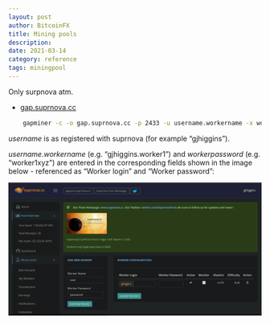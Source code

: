 ```yaml
---
layout: post
author: BitcoinFX
title: Mining pools
description: 
date: 2021-03-14
category: reference
tags: miningpool
---
```



Only surpnova atm.

- [gap.suprnova.cc](https://gap.suprnova.cc)


```bash
    gapminer -c -o gap.suprnova.cc -p 2433 -u username.workername -x workerpassword -t <number-of-threads>
```

*username* is as registered with suprnova (for example “gjhiggins”).

*username.workername* (e.g. “gjhiggins.worker1”) and *workerpassword* (e.g. “worker1xyz”) are entered in the corresponding fields shown in the image below - referenced as “Worker login” and “Worker password”:

![suprnova](/img/page/suprnova.png)